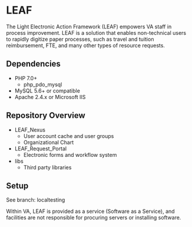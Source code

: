# LEAF
The Light Electronic Action Framework (LEAF) empowers VA staff in process improvement. LEAF is a solution that enables non-technical users to rapidly digitize paper processes, such as travel and tuition reimbursement, FTE, and many other types of resource requests.

## Dependencies
* PHP 7.0+
    * php_pdo_mysql
* MySQL 5.6+ or compatible
* Apache 2.4.x or Microsoft IIS

## Repository Overview
* LEAF_Nexus
    * User account cache and user groups
    * Organizational Chart
* LEAF_Request_Portal
    * Electronic forms and workflow system
* libs
    * Third party libraries

## Setup

See branch: localtesting

Within VA, LEAF is provided as a service (Software as a Service), and facilities are not responsible for procuring servers or installing software.

